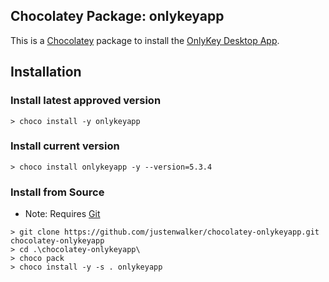## Chocolatey Package: onlykeyapp
This is a [Chocolatey](https://chocolatey.org/) package to install the [OnlyKey Desktop App](https://github.com/trustcrypto/OnlyKey-App).

## Installation

### Install latest approved version

```
> choco install -y onlykeyapp
```

### Install current version

```
> choco install onlykeyapp -y --version=5.3.4
```

### Install from Source

- Note: Requires [Git](https://git-scm.com/download/win)

```
> git clone https://github.com/justenwalker/chocolatey-onlykeyapp.git chocolatey-onlykeyapp
> cd .\chocolatey-onlykeyapp\
> choco pack
> choco install -y -s . onlykeyapp
```
